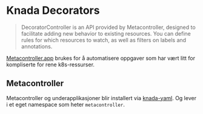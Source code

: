 Knada Decorators
===================

> DecoratorController is an API provided by Metacontroller, designed to facilitate adding new behavior to existing
> resources. You can define rules for which resources to watch, as well as filters on labels and annotations.

[Metacontroller.app](https://metacontroller.app/api/decoratorcontroller/) brukes for å automatisere oppgaver som har vært litt for kompliserte for rene k8s-ressurser.

## Metacontroller

Metacontroller og underapplikasjoner blir installert via [knada-yaml](https://github.com/navikt/knada-yaml/). Og lever i et eget namespace som heter `metacontroller`.
